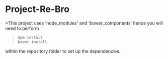 Project-Re-Bro
=====================
<This project uses 'node_modules' and 'bower_components' hence you will need to perform
<blockquote>
  <code>npm install</code><br />
  <code>bower install</code>
</blockquote>
within the repository folder to set up the dependencies.
